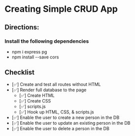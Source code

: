 # Creating Simple CRUD App
## Directions:
### Install the following dependencies
* npm i express pg
* npm install --save cors
## Checklist
* [✅] Create and test all routes without HTML
* [✅] Render full database to the page
    * [✅] Create HTML
    * [✅] Create CSS
    * [✅] scripts.js
    * [✅] Hook up HTML, CSS, & scripts.js
* [✅] Enable the user to create a new person in the DB
* [✅] Enable the user to update an existing person in the DB
* [✅] Enable the user to delete a person in the DB
